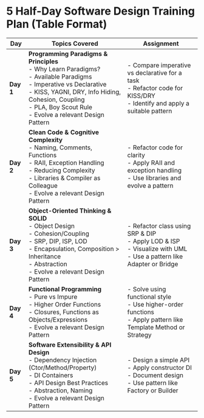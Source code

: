# 5 Half-Day Software Design Training Plan (Table Format)

| **Day** | **Topics Covered** | **Assignment** |
|--------|--------------------|----------------|
| **Day 1** | **Programming Paradigms & Principles**<br>- Why Learn Paradigms?<br>- Available Paradigms<br>- Imperative vs Declarative<br>- KISS, YAGNI, DRY, Info Hiding, Cohesion, Coupling<br>- PLA, Boy Scout Rule<br>- Evolve a relevant Design Pattern | - Compare imperative vs declarative for a task<br>- Refactor code for KISS/DRY<br>- Identify and apply a suitable pattern |
| **Day 2** | **Clean Code & Cognitive Complexity**<br>- Naming, Comments, Functions<br>- RAII, Exception Handling<br>- Reducing Complexity<br>- Libraries & Compiler as Colleague<br>- Evolve a relevant Design Pattern | - Refactor code for clarity<br>- Apply RAII and exception handling<br>- Use libraries and evolve a pattern |
| **Day 3** | **Object-Oriented Thinking & SOLID**<br>- Object Design<br>- Cohesion/Coupling<br>- SRP, DIP, ISP, LOD<br>- Encapsulation, Composition > Inheritance<br>- Abstraction<br>- Evolve a relevant Design Pattern | - Refactor class using SRP & DIP<br>- Apply LOD & ISP<br>- Visualize with UML<br>- Use a pattern like Adapter or Bridge |
| **Day 4** | **Functional Programming**<br>- Pure vs Impure<br>- Higher Order Functions<br>- Closures, Functions as Objects/Expressions<br>- Evolve a relevant Design Pattern | - Solve using functional style<br>- Use higher-order functions<br>- Apply pattern like Template Method or Strategy |
| **Day 5** | **Software Extensibility & API Design**<br>- Dependency Injection (Ctor/Method/Property)<br>- DI Containers<br>- API Design Best Practices<br>- Abstraction, Naming<br>- Evolve a relevant Design Pattern | - Design a simple API<br>- Apply constructor DI<br>- Document design<br>- Use pattern like Factory or Builder |